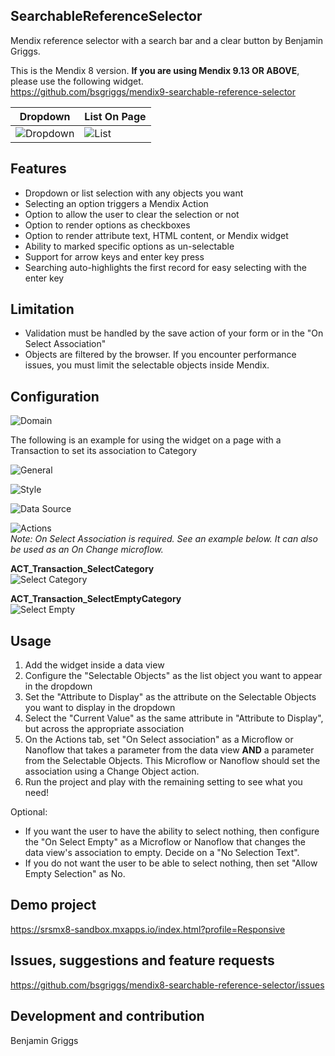 ## SearchableReferenceSelector

Mendix reference selector with a search bar and a clear button by Benjamin Griggs.  

This is the Mendix 8 version. **If you are using Mendix 9.13 OR ABOVE**, please use the following widget.  
https://github.com/bsgriggs/mendix9-searchable-reference-selector

| Dropdown  | List On Page |
| ------------- | ------------- |
| ![Dropdown](https://github.com/bsgriggs/mendix8-searchable-reference-selector/blob/media/dropdown.png)   | ![List](https://github.com/bsgriggs/mendix8-searchable-reference-selector/blob/media/listOnPage.png)   |

## Features

-   Dropdown or list selection with any objects you want
-   Selecting an option triggers a Mendix Action
-   Option to allow the user to clear the selection or not
-   Option to render options as checkboxes
-   Option to render attribute text, HTML content, or Mendix widget 
-   Ability to marked specific options as un-selectable
-   Support for arrow keys and enter key press
-   Searching auto-highlights the first record for easy selecting with the enter key

## Limitation

-   Validation must be handled by the save action of your form or in the "On Select Association"
-   Objects are filtered by the browser. If you encounter performance issues, you must limit the selectable objects inside Mendix.

## Configuration

![Domain](https://github.com/bsgriggs/mendix8-searchable-reference-selector/blob/media/Domain.png)  

The following is an example for using the widget on a page with a Transaction to set its association to Category  

![General](https://github.com/bsgriggs/mendix8-searchable-reference-selector/blob/media/General.png)  

![Style](https://github.com/bsgriggs/mendix8-searchable-reference-selector/blob/media/Style.png)  



![Data Source](https://github.com/bsgriggs/mendix8-searchable-reference-selector/blob/media/DataSource.png)  

![Actions](https://github.com/bsgriggs/mendix8-searchable-reference-selector/blob/media/Actions.png)  
*Note: On Select Association is required. See an example below. It can also be used as an On Change microflow.*

**ACT_Transaction_SelectCategory**  
![Select Category](https://github.com/bsgriggs/mendix8-searchable-reference-selector/blob/media/ACT_Transaction_SelectCategory.png)   

**ACT_Transaction_SelectEmptyCategory**  
![Select Empty](https://github.com/bsgriggs/mendix8-searchable-reference-selector/blob/media/ACT_Transaction_SelectEmpty.png)   

## Usage

1. Add the widget inside a data view
2. Configure the "Selectable Objects" as the list object you want to appear in the dropdown
3. Set the "Attribute to Display" as the attribute on the Selectable Objects you want to display in the dropdown
4. Select the "Current Value" as the same attribute in "Attribute to Display", but across the appropriate association
5. On the Actions tab, set "On Select association" as a Microflow or Nanoflow that takes a parameter from the data view
   **AND** a parameter from the Selectable Objects. This Microflow or Nanoflow should set the association using a Change
   Object action.
6. Run the project and play with the remaining setting to see what you need!

Optional:

-   If you want the user to have the ability to select nothing, then configure the "On Select Empty" as a Microflow or
    Nanoflow that changes the data view's association to empty. Decide on a "No Selection Text".
-   If you do not want the user to be able to select nothing, then set "Allow Empty Selection" as No.

## Demo project

https://srsmx8-sandbox.mxapps.io/index.html?profile=Responsive

## Issues, suggestions and feature requests

https://github.com/bsgriggs/mendix8-searchable-reference-selector/issues

## Development and contribution

Benjamin Griggs
